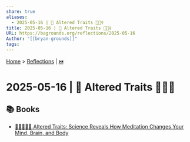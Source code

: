 ```yaml
---
share: true
aliases:
  - 2025-05-16 | 🧠 Altered Traits 🧘🏼‍♀️
title: 2025-05-16 | 🧠 Altered Traits 🧘🏼‍♀️
URL: https://bagrounds.org/reflections/2025-05-16
Author: "[[bryan-grounds]]"
tags: 
---
```

[Home](../index.md) > [Reflections](./index.md) | [⏮️](./2025-05-15.md)  
# 2025-05-16 | 🧠 Altered Traits 🧘🏼‍♀️  
## 📚 Books  
- [🔬🧘🏼‍♀️🧠 Altered Traits: Science Reveals How Meditation Changes Your Mind, Brain, and Body](../books/altered-traits-science-reveals-how-meditation-changes-your-mind-brain-and-body.md)